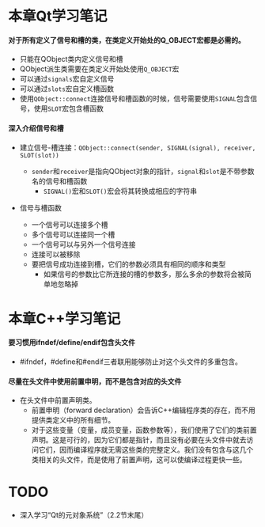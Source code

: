 # 本章Qt学习笔记
#### 对于所有定义了信号和槽的类，在类定义开始处的Q_OBJECT宏都是必需的。
+ 只能在QObject类内定义信号和槽
+ QObject派生类需要在类定义开始处使用`Q_OBJECT`宏
+ 可以通过`signals`宏自定义信号
+ 可以通过`slots`宏自定义槽函数
+ 使用`QObject::connect`连接信号和槽函数的时候，信号需要使用`SIGNAL`包含信号，使用`SLOT`宏包含槽函数

#### 深入介绍信号和槽
+ 建立信号-槽连接：`QObject::connect(sender, SIGNAL(signal), receiver, SLOT(slot))`
  + `sender`和`receiver`是指向QObject对象的指针，`signal`和`slot`是不带参数名的信号和槽函数
    + `SIGNAL()`宏和`SLOT()`宏会将其转换成相应的字符串

+ 信号与槽函数
  + 一个信号可以连接多个槽
  + 多个信号可以连接同一个槽
  + 一个信号可以与另外一个信号连接
  + 连接可以被移除
  + 要把信号成功连接到槽，它们的参数必须具有相同的顺序和类型
    + 如果信号的参数比它所连接的槽的参数多，那么多余的参数将会被简单地忽略掉

# 本章C++学习笔记
#### 要习惯用ifndef/define/endif包含头文件
+ #ifndef，#define和#endif三者联用能够防止对这个头文件的多重包含。

#### 尽量在头文件中使用前置申明，而不是包含对应的头文件
+ 在头文件中前置声明类。
  + 前置申明（forward declaration）会告诉C++编辑程序类的存在，而不用提供类定义中的所有细节。
  + 对于这些变量（变量，成员变量，函数参数等），我们使用了它们的类前置声明。这是可行的，因为它们都是指针，而且没有必要在头文件中就去访问它们，因而编译程序就无需这些类的完整定义。我们没有包含与这几个类相关的头文件，而是使用了前置声明，这可以使编译过程更快一些。

# TODO
- 深入学习“Qt的元对象系统”（2.2节末尾）
